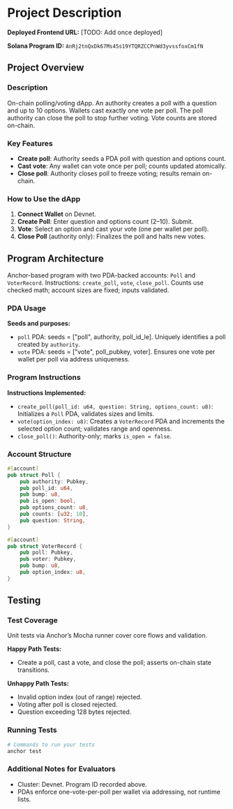 # Project Description

**Deployed Frontend URL:** [TODO: Add once deployed]

**Solana Program ID:** `AnRj2tnQxDk67Ms45s19YTQRZCCPnWd3yvssfoxCm1fN`

## Project Overview

### Description

On-chain polling/voting dApp. An authority creates a poll with a question and up to 10 options. Wallets cast exactly one vote per poll. The poll authority can close the poll to stop further voting. Vote counts are stored on-chain.

### Key Features

- **Create poll**: Authority seeds a PDA poll with question and options count.
- **Cast vote**: Any wallet can vote once per poll; counts updated atomically.
- **Close poll**: Authority closes poll to freeze voting; results remain on-chain.
  
### How to Use the dApp

1. **Connect Wallet** on Devnet.
2. **Create Poll**: Enter question and options count (2–10). Submit.
3. **Vote**: Select an option and cast your vote (one per wallet per poll).
4. **Close Poll** (authority only): Finalizes the poll and halts new votes.

## Program Architecture

Anchor-based program with two PDA-backed accounts: `Poll` and `VoterRecord`. Instructions: `create_poll`, `vote`, `close_poll`. Counts use checked math; account sizes are fixed; inputs validated.

### PDA Usage

**Seeds and purposes:**

- `poll` PDA: seeds = ["poll", authority, poll_id_le]. Uniquely identifies a poll created by `authority`.
- `vote` PDA: seeds = ["vote", poll_pubkey, voter]. Ensures one vote per wallet per poll via address uniqueness.

### Program Instructions

**Instructions Implemented:**

- `create_poll(poll_id: u64, question: String, options_count: u8)`: Initializes a `Poll` PDA, validates sizes and limits.
- `vote(option_index: u8)`: Creates a `VoterRecord` PDA and increments the selected option count; validates range and openness.
- `close_poll()`: Authority-only; marks `is_open = false`.

### Account Structure

```rust
#[account]
pub struct Poll {
    pub authority: Pubkey,
    pub poll_id: u64,
    pub bump: u8,
    pub is_open: bool,
    pub options_count: u8,
    pub counts: [u32; 10],
    pub question: String,
}

#[account]
pub struct VoterRecord {
    pub poll: Pubkey,
    pub voter: Pubkey,
    pub bump: u8,
    pub option_index: u8,
}
```

## Testing

### Test Coverage

Unit tests via Anchor’s Mocha runner cover core flows and validation.

**Happy Path Tests:**

- Create a poll, cast a vote, and close the poll; asserts on-chain state transitions.

**Unhappy Path Tests:**

- Invalid option index (out of range) rejected.
- Voting after poll is closed rejected.
- Question exceeding 128 bytes rejected.

### Running Tests

```bash
# Commands to run your tests
anchor test
```

### Additional Notes for Evaluators

- Cluster: Devnet. Program ID recorded above.
- PDAs enforce one-vote-per-poll per wallet via addressing, not runtime lists.
